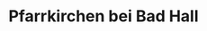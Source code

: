 ---
title: Pfarrkirchen bei Bad Hall
url: /pfarrkirchen-bei-bad-hall/
latitude: 48.027
longitude: 14.202
---